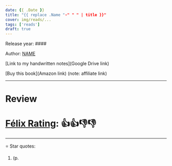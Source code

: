 ```yaml
---
date: {{ .Date }}
title: "{{ replace .Name "-" " " | title }}"
cover: img/reads/...
tags: ['reads']
draft: true
---
```


Release year: ####

Author: [NAME]()

[Link to my handwritten notes](Google Drive link)

[Buy this book](Amazon link) (note: affiliate link)

---

# Review

# [Félix Rating](/posts/2023/10/my-book-ratings-explained/): 👍👍👎👎

---

:star: Star quotes:

1. (p. 
